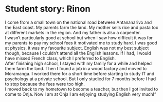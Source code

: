 # Student story: Rinon

I come from a small town on the national road between Antananarivo and the East coast. My parents farm the land. My mother sells rice and pasta too at different markets in the region. And my father is also a carpenter. 
<br/>
I wasn’t particularly good at school but when I saw how difficult it was for my parents to pay my school fees it motivated me to study hard. I was good at physics, it was my favourite subject. English was not my best subject though, because I couldn’t attend all the English lessons. If I had, I would have missed French class, which I preferred to English. 
<br/>
After finishing high school, I stayed with my family for a while and helped them farm the land. Then I found a job in a wood factory and moved to Moramanga. I worked there for a short time before starting to study IT and psychology at a private school. But I only studied for 7 months before I had to stop because the fees were too high. 
<br/>
I moved back to my hometown to become a teacher, but then I got invited to come to Onja. Now I am at Onja I am enjoying studying English very much!”